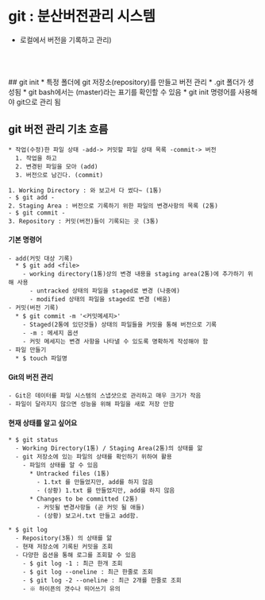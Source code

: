 # git : 분산버전관리 시스템
  - 로컬에서 버전을 기록하고 관리)
  <br>
  <br>
  <br>
  ## git init
    * 특정 폴더에 git 저장소(repository)를 만들고 버전 관리
     * .git 폴더가 생성됨
     * git bash에서는 (master)라는 표기를 확인할 수 있음
     * git init 명령어를 사용해야 git으로 관리 됨
  


  ## git 버전 관리 기초 흐름
    * 작업(수정)한 파일 상태 -add-> 커밋할 파일 상태 목록 -commit-> 버전
      1. 작업을 하고
      2. 변경된 파일을 모아 (add)
      3. 버전으로 남긴다. (commit)
    
    1. Working Directory : 와 보고서 다 썼다~ (1통)
    - $ git add -
    2. Staging Area : 버전으로 기록하기 위한 파일의 변경사항의 목록 (2통)
    - $ git commit -
    3. Repository : 커밋(버전)들이 기록되는 곳 (3통)
  #### 기본 명령어
    - add(커밋 대상 기록)
      * $ git add <file>
        - working directory(1통)상의 변경 내용을 staging area(2통)에 추가하기 위해 사용
          - untracked 상태의 파일을 staged로 변경 (나중에)
          - modified 상태의 파일을 staged로 변경 (배움)
    - 커밋(버전 기록)
      * $ git commit -m '<커밋메세지>'
        - Staged(2통에 있던것들) 상태의 파일들을 커밋을 통해 버전으로 기록
        - -m : 메세지 옵션
        - 커밋 메세지는 변경 사항을 나타낼 수 있도록 명확하게 작성해야 함
    - 파일 만들기
      * $ touch 파일명
  #### Git의 버전 관리
    - Git은 데이터를 파일 시스템의 스냅샷으로 관리하고 매우 크기가 작음
    - 파일이 달라지지 않으면 성능을 위해 파일을 새로 저장 안함

  #### 현재 상태를 알고 싶어요
    * $ git status
      - Working Directory(1통) / Staging Area(2통)의 상태를 앎
      - git 저장소에 있는 파일의 상태를 확인하기 위하여 활용
        - 파일의 상태를 알 수 있음
          * Untracked files (1통)
            - 1.txt 를 만들었지만, add를 하지 않음
            - (상황) 1.txt 를 만들었지만, add를 하지 않음
          * Changes to be committed (2통) 
            - 커밋될 변경사항들 (곧 커밋 될 애들)
            - (상황) 보고서.txt 만들고 add함.
    
    * $ git log
      - Repository(3통) 의 상태를 앎
      - 현재 저장소에 기록된 커밋을 조회
      - 다양한 옵션을 통해 로그를 조회할 수 있음
        - $ git log -1 : 최근 한개 조회
        - $ git log --oneline : 최근 한줄로 조회
        - $ git log -2 --oneline : 최근 2개를 한줄로 조회
        - ※ 하이픈의 갯수나 띄어쓰기 유의


